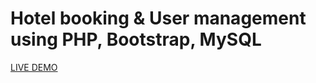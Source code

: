 # Hotel booking & User management using PHP, Bootstrap, MySQL
<a href="http://easestay-hotel.infinityfreeapp.com/">LIVE DEMO</a>
